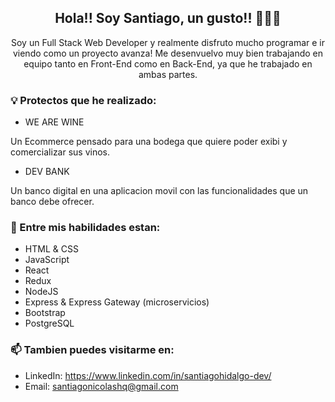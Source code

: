 <div style="backgound-color:blue"">
  
<div align="center">
  
## Hola!! Soy Santiago, un gusto!! 👋👋👋

Soy un Full Stack Web Developer y realmente disfruto mucho programar e ir viendo como un proyecto avanza! 
Me desenvuelvo muy bien trabajando en equipo tanto en Front-End como en Back-End, ya que he trabajado en ambas partes.

</div>

</div>

### 💡  Protectos que he realizado:

- WE ARE WINE

Un Ecommerce pensado para una bodega que quiere poder exibi y comercializar sus vinos.

- DEV BANK

Un banco digital en una aplicacion movil con las funcionalidades que un banco debe ofrecer.

### 🎨 Entre mis habilidades estan:
- HTML & CSS
- JavaScript
- React
- Redux
- NodeJS
- Express & Express Gateway (microservicios)
- Bootstrap
- PostgreSQL

### 📫 Tambien puedes visitarme en:
- LinkedIn: https://www.linkedin.com/in/santiagohidalgo-dev/
- Email: santiagonicolashq@gmail.com

